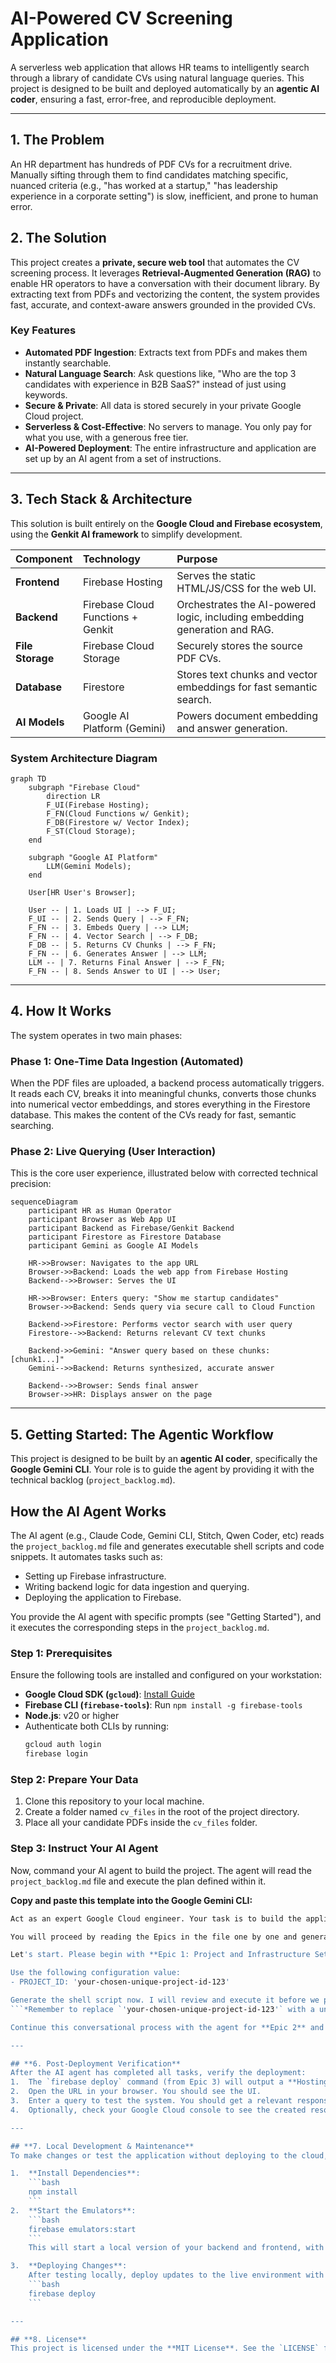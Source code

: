 # **AI-Powered CV Screening Application**

A serverless web application that allows HR teams to intelligently search through a library of candidate CVs using natural language queries. This project is designed to be built and deployed automatically by an **agentic AI coder**, ensuring a fast, error-free, and reproducible deployment.

---

## **1. The Problem**

An HR department has hundreds of PDF CVs for a recruitment drive. Manually sifting through them to find candidates matching specific, nuanced criteria (e.g., "has worked at a startup," "has leadership experience in a corporate setting") is slow, inefficient, and prone to human error.

## **2. The Solution**

This project creates a **private, secure web tool** that automates the CV screening process. It leverages **Retrieval-Augmented Generation (RAG)** to enable HR operators to have a conversation with their document library. By extracting text from PDFs and vectorizing the content, the system provides fast, accurate, and context-aware answers grounded in the provided CVs.

### **Key Features**
- **Automated PDF Ingestion**: Extracts text from PDFs and makes them instantly searchable.
- **Natural Language Search**: Ask questions like, "Who are the top 3 candidates with experience in B2B SaaS?" instead of just using keywords.
- **Secure & Private**: All data is stored securely in your private Google Cloud project.
- **Serverless & Cost-Effective**: No servers to manage. You only pay for what you use, with a generous free tier.
- **AI-Powered Deployment**: The entire infrastructure and application are set up by an AI agent from a set of instructions.

---

## **3. Tech Stack & Architecture**

This solution is built entirely on the **Google Cloud and Firebase ecosystem**, using the **Genkit AI framework** to simplify development.

| **Component**       | **Technology**                  | **Purpose**                                                                 |
|:--------------------|:--------------------------------|:----------------------------------------------------------------------------|
| **Frontend**        | Firebase Hosting                | Serves the static HTML/JS/CSS for the web UI.                               |
| **Backend**         | Firebase Cloud Functions + Genkit | Orchestrates the AI-powered logic, including embedding generation and RAG. |
| **File Storage**    | Firebase Cloud Storage          | Securely stores the source PDF CVs.                                        |
| **Database**        | Firestore                       | Stores text chunks and vector embeddings for fast semantic search.         |
| **AI Models**       | Google AI Platform (Gemini)     | Powers document embedding and answer generation.                           |

### **System Architecture Diagram**
```mermaid
graph TD
    subgraph "Firebase Cloud"
        direction LR
        F_UI(Firebase Hosting);
        F_FN(Cloud Functions w/ Genkit);
        F_DB(Firestore w/ Vector Index);
        F_ST(Cloud Storage);
    end

    subgraph "Google AI Platform"
        LLM(Gemini Models);
    end

    User[HR User's Browser];

    User -- | 1. Loads UI | --> F_UI;
    F_UI -- | 2. Sends Query | --> F_FN;
    F_FN -- | 3. Embeds Query | --> LLM;
    F_FN -- | 4. Vector Search | --> F_DB;
    F_DB -- | 5. Returns CV Chunks | --> F_FN;
    F_FN -- | 6. Generates Answer | --> LLM;
    LLM -- | 7. Returns Final Answer | --> F_FN;
    F_FN -- | 8. Sends Answer to UI | --> User;

```

---

## **4. How It Works**

The system operates in two main phases:

### **Phase 1: One-Time Data Ingestion (Automated)**
When the PDF files are uploaded, a backend process automatically triggers. It reads each CV, breaks it into meaningful chunks, converts those chunks into numerical vector embeddings, and stores everything in the Firestore database. This makes the content of the CVs ready for fast, semantic searching.

### **Phase 2: Live Querying (User Interaction)**
This is the core user experience, illustrated below with corrected technical precision:

```mermaid
sequenceDiagram
    participant HR as Human Operator
    participant Browser as Web App UI
    participant Backend as Firebase/Genkit Backend
    participant Firestore as Firestore Database
    participant Gemini as Google AI Models

    HR->>Browser: Navigates to the app URL
    Browser->>Backend: Loads the web app from Firebase Hosting
    Backend-->>Browser: Serves the UI

    HR->>Browser: Enters query: "Show me startup candidates"
    Browser->>Backend: Sends query via secure call to Cloud Function

    Backend->>Firestore: Performs vector search with user query
    Firestore-->>Backend: Returns relevant CV text chunks

    Backend->>Gemini: "Answer query based on these chunks: [chunk1...]"
    Gemini-->>Backend: Returns synthesized, accurate answer

    Backend-->>Browser: Sends final answer
    Browser->>HR: Displays answer on the page
```

---

## **5. Getting Started: The Agentic Workflow**

This project is designed to be built by an **agentic AI coder**, specifically the **Google Gemini CLI**. Your role is to guide the agent by providing it with the technical backlog (`project_backlog.md`).

## How the AI Agent Works

The AI agent (e.g., Claude Code, Gemini CLI, Stitch, Qwen Coder, etc) reads the `project_backlog.md` file and generates executable shell scripts and code snippets. It automates tasks such as:
- Setting up Firebase infrastructure.
- Writing backend logic for data ingestion and querying.
- Deploying the application to Firebase.

You provide the AI agent with specific prompts (see "Getting Started"), and it executes the corresponding steps in the `project_backlog.md`.

### **Step 1: Prerequisites**
Ensure the following tools are installed and configured on your workstation:
- **Google Cloud SDK (`gcloud`)**: [Install Guide](https://cloud.google.com/sdk/docs/install)
- **Firebase CLI (`firebase-tools`)**: Run `npm install -g firebase-tools`
- **Node.js**: v20 or higher
- Authenticate both CLIs by running:
  ```bash
  gcloud auth login
  firebase login
  ```

### **Step 2: Prepare Your Data**
1.  Clone this repository to your local machine.
2.  Create a folder named `cv_files` in the root of the project directory.
3.  Place all your candidate PDFs inside the `cv_files` folder.

### **Step 3: Instruct Your AI Agent**
Now, command your AI agent to build the project. The agent will read the `project_backlog.md` file and execute the plan defined within it.

**Copy and paste this template into the Google Gemini CLI:**
```bash
Act as an expert Google Cloud engineer. Your task is to build the application defined in the `project_backlog.md` file.

You will proceed by reading the Epics in the file one by one and generating the necessary shell scripts and code. I will then execute them.

Let's start. Please begin with **Epic 1: Project and Infrastructure Setup**.

Use the following configuration value:
- PROJECT_ID: 'your-chosen-unique-project-id-123'

Generate the shell script now. I will review and execute it before we proceed to the next Epic.
```*Remember to replace `'your-chosen-unique-project-id-123'` with a unique name for your project.*

Continue this conversational process with the agent for **Epic 2** and **Epic 3** until the implementation is complete.

---

## **6. Post-Deployment Verification**
After the AI agent has completed all tasks, verify the deployment:
1.  The `firebase deploy` command (from Epic 3) will output a **Hosting URL**.
2.  Open the URL in your browser. You should see the UI.
3.  Enter a query to test the system. You should get a relevant response.
4.  Optionally, check your Google Cloud console to see the created resources (Storage bucket, Firestore collections, etc.).

---

## **7. Local Development & Maintenance**
To make changes or test the application without deploying to the cloud, use the Firebase Local Emulator Suite.

1.  **Install Dependencies**:
    ```bash
    npm install
    ```
2.  **Start the Emulators**:
    ```bash
    firebase emulators:start
    ```
    This will start a local version of your backend and frontend, with URLs provided in your terminal. This is the best way to test changes safely.

3.  **Deploying Changes**:
    After testing locally, deploy updates to the live environment with a single command:
    ```bash
    firebase deploy
    ```

---

## **8. License**
This project is licensed under the **MIT License**. See the `LICENSE` file for details.
